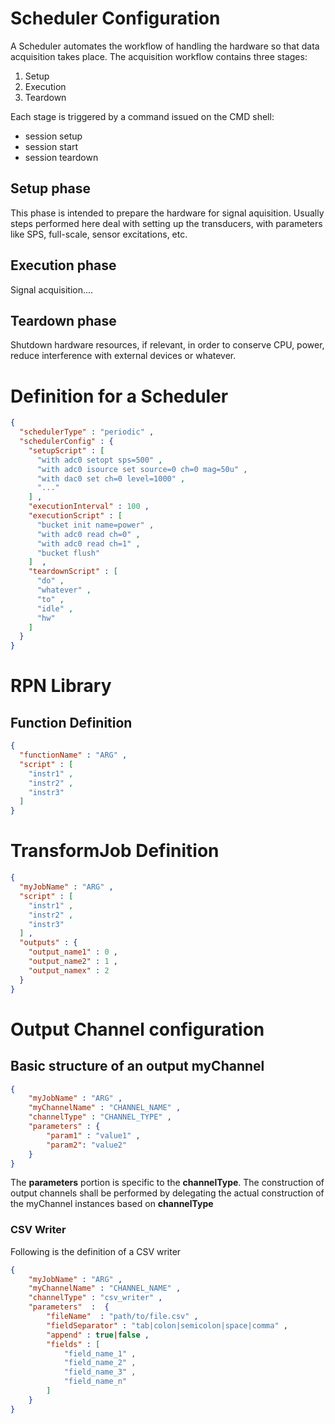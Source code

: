 # Scheduler Configuration

A Scheduler automates the workflow of handling the hardware so
that data acquisition takes place.
The acquisition workflow contains three stages:
 1. Setup
 2. Execution
 3. Teardown
 
 Each stage is triggered by a command issued on the CMD shell:
  - session setup
  - session start
  - session teardown
  
## Setup phase
 This phase is intended to prepare the hardware for signal aquisition.
 Usually steps performed here deal with setting up the transducers,
 with parameters like SPS, full-scale, sensor excitations, etc.
 
## Execution phase
 Signal acquisition....
 
## Teardown phase
 Shutdown hardware resources, if relevant, in order to conserve
 CPU, power, reduce interference with external devices or whatever.
  
# Definition for a Scheduler
~~~json
{
  "schedulerType" : "periodic" ,
  "schedulerConfig" : {
    "setupScript" : [
      "with adc0 setopt sps=500" ,
      "with adc0 isource set source=0 ch=0 mag=50u" ,
      "with dac0 set ch=0 level=1000" ,
      "..."
    ] ,
    "executionInterval" : 100 ,
    "executionScript" : [
      "bucket init name=power" ,
      "with adc0 read ch=0" ,
      "with adc0 read ch=1" ,
      "bucket flush"
    ]  ,
    "teardownScript" : [
      "do" ,
      "whatever" ,
      "to" ,
      "idle" ,
      "hw"
    ]
  }
}
~~~

# RPN Library
## Function Definition

~~~JSON
{
  "functionName" : "ARG" ,
  "script" : [
    "instr1" ,
    "instr2" ,
    "instr3"  
  ]
}
~~~


# TransformJob Definition
~~~JSON
{
  "myJobName" : "ARG" ,
  "script" : [
    "instr1" ,
    "instr2" ,
    "instr3" 
  ] ,
  "outputs" : {
    "output_name1" : 0 ,
    "output_name2" : 1 ,
    "output_namex" : 2
  }
}
~~~

# Output Channel configuration
## Basic structure of an output myChannel

~~~json
{
	"myJobName" : "ARG" ,
	"myChannelName" : "CHANNEL_NAME" ,
	"channelType" : "CHANNEL_TYPE" ,
	"parameters" : {
		"param1" : "value1" ,
		"param2": "value2"
	}
}
~~~

The **parameters** portion is specific to the __channelType__.
The construction of output channels shall be performed by delegating the actual construction of the myChannel instances based on __channelType__

### CSV Writer
Following is the definition of a CSV writer

~~~json
{
	"myJobName" : "ARG" ,
	"myChannelName" : "CHANNEL_NAME" ,
	"channelType" : "csv_writer" ,
	"parameters"  :  {
		"fileName"  : "path/to/file.csv" ,
		"fieldSeparator" : "tab|colon|semicolon|space|comma" ,
		"append" : true|false ,
		"fields" : [
			"field_name_1" ,
			"field_name_2" ,
			"field_name_3" ,
			"field_name_n"			
		]
	}
}
~~~



